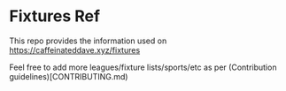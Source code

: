 # Fixtures Ref

This repo provides the information used on https://caffeinateddave.xyz/fixtures

Feel free to add more leagues/fixture lists/sports/etc as per (Contribution guidelines)[CONTRIBUTING.md)
